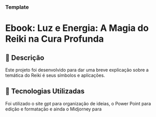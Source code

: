 

### Template

# Ebook: Luz e Energia: A Magia do Reiki na Cura Profunda

## 📒 Descrição
Este projeto foi desenvolvido para dar uma breve explicação sobre a temática do Reiki é seus símbolos e aplicações.

## 🤖 Tecnologias Utilizadas
Foi utilizado o site gpt para organização de ideias, o Power Point para edição e formatação e ainda o Midjorney para 
```



